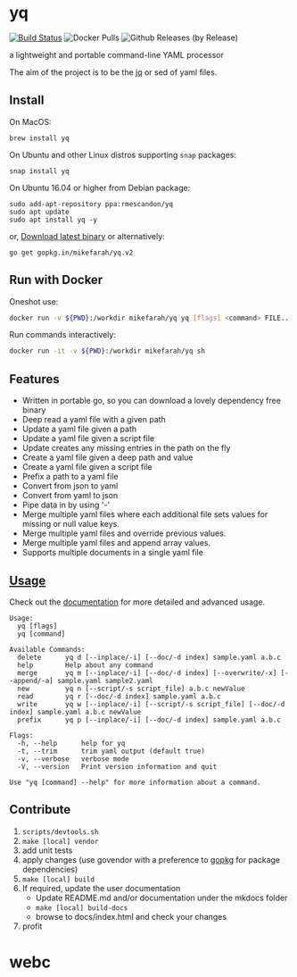 # yq 

[![Build Status](https://travis-ci.org/mikefarah/yq.svg?branch=master)](https://travis-ci.org/mikefarah/yq)  ![Docker Pulls](https://img.shields.io/docker/pulls/mikefarah/yq.svg) ![Github Releases (by Release)](https://img.shields.io/github/downloads/mikefarah/yq/total.svg)


a lightweight and portable command-line YAML processor

The aim of the project is to be the [jq](https://github.com/stedolan/jq) or sed of yaml files.

## Install
On MacOS:
```
brew install yq
```
On Ubuntu and other Linux distros supporting `snap` packages:
```
snap install yq
```
On Ubuntu 16.04 or higher from Debian package:
```
sudo add-apt-repository ppa:rmescandon/yq
sudo apt update
sudo apt install yq -y
```
or, [Download latest binary](https://github.com/mikefarah/yq/releases/latest) or alternatively:
```
go get gopkg.in/mikefarah/yq.v2
```

## Run with Docker

Oneshot use:

```bash
docker run -v ${PWD}:/workdir mikefarah/yq yq [flags] <command> FILE...
```

Run commands interactively:

```bash
docker run -it -v ${PWD}:/workdir mikefarah/yq sh
```

## Features
- Written in portable go, so you can download a lovely dependency free binary
- Deep read a yaml file with a given path
- Update a yaml file given a path
- Update a yaml file given a script file
- Update creates any missing entries in the path on the fly
- Create a yaml file given a deep path and value
- Create a yaml file given a script file
- Prefix a path to a yaml file
- Convert from json to yaml
- Convert from yaml to json
- Pipe data in by using '-'
- Merge multiple yaml files where each additional file sets values for missing or null value keys.
- Merge multiple yaml files and override previous values.
- Merge multiple yaml files and append array values.
- Supports multiple documents in a single yaml file

## [Usage](http://mikefarah.github.io/yq/)

Check out the [documentation](http://mikefarah.github.io/yq/) for more detailed and advanced usage.

```
Usage:
  yq [flags]
  yq [command]

Available Commands:
  delete      yq d [--inplace/-i] [--doc/-d index] sample.yaml a.b.c
  help        Help about any command
  merge       yq m [--inplace/-i] [--doc/-d index] [--overwrite/-x] [--append/-a] sample.yaml sample2.yaml
  new         yq n [--script/-s script_file] a.b.c newValue
  read        yq r [--doc/-d index] sample.yaml a.b.c
  write       yq w [--inplace/-i] [--script/-s script_file] [--doc/-d index] sample.yaml a.b.c newValue
  prefix      yq p [--inplace/-i] [--doc/-d index] sample.yaml a.b.c

Flags:
  -h, --help      help for yq
  -t, --trim      trim yaml output (default true)
  -v, --verbose   verbose mode
  -V, --version   Print version information and quit

Use "yq [command] --help" for more information about a command.
```

## Contribute
1. `scripts/devtools.sh`
2. `make [local] vendor`
3. add unit tests
4. apply changes (use govendor with a preference to [gopkg](https://gopkg.in/) for package dependencies)
5. `make [local] build`
6. If required, update the user documentation 
    - Update README.md and/or documentation under the mkdocs folder
    - `make [local] build-docs`
    - browse to docs/index.html and check your changes 
7. profit
# webc
